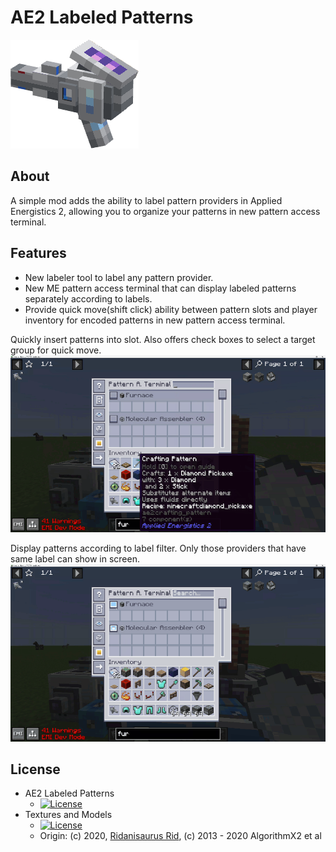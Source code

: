 # AE2 Labeled Patterns
![title icon](img/labeler_titleimg_lit.png)
## About
A simple mod adds the ability to label pattern providers in Applied Energistics 2, allowing you to organize your patterns in new pattern access terminal.
## Features
- New labeler tool to label any pattern provider.
- New ME pattern access terminal that can display labeled patterns separately according to labels.
- Provide quick move(shift click) ability between pattern slots and player inventory for encoded patterns in new pattern access terminal.

Quickly insert patterns into slot. Also offers check boxes to select a target group for quick move.
![show quick move](img/preview_show_quick_move_480p.gif)

Display patterns according to label filter. Only those providers that have same label can show in screen.
![show change label](img/preview_show_change_label_480p.gif)

## License
* AE2 Labeled Patterns 
  - [![License](https://img.shields.io/badge/License-LGPLv3-blue.svg?style=flat-square)](LICENSE)
* Textures and Models
  - [![License](https://img.shields.io/badge/License-CC%20BY--NC--SA%203.0-yellow.svg?style=flat-square)](https://creativecommons.org/licenses/by-nc-sa/3.0/)
  - Origin: (c) 2020, [Ridanisaurus Rid](https://github.com/Ridanisaurus/), (c) 2013 - 2020 AlgorithmX2 et al